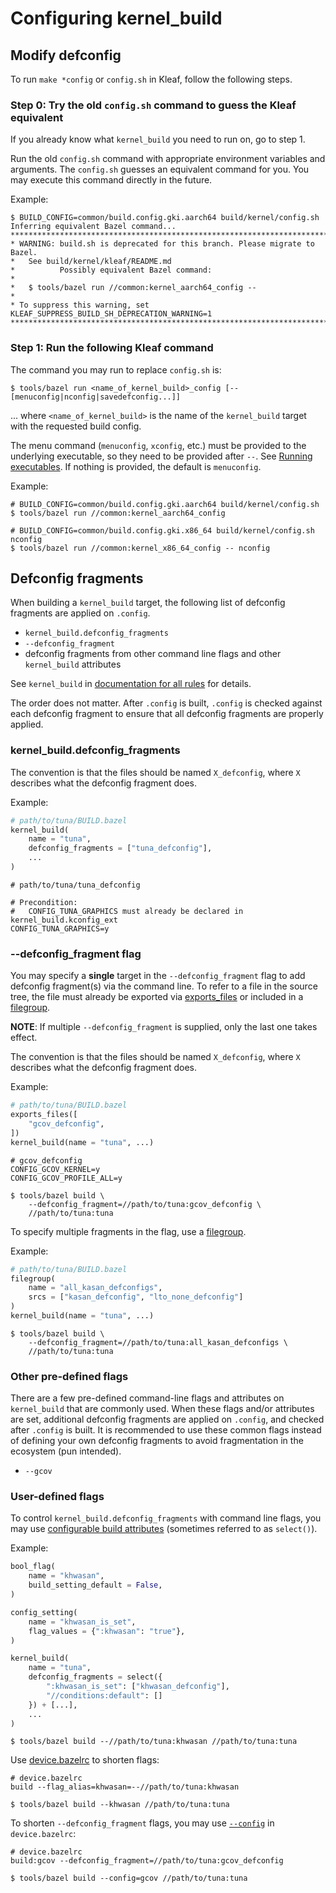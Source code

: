 # Configuring kernel\_build

## Modify defconfig

To run `make *config` or `config.sh` in Kleaf, follow the following steps.

### Step 0: Try the old `config.sh` command to guess the Kleaf equivalent

If you already know what `kernel_build` you need to run on, go to step 1.

Run the old `config.sh` command with appropriate environment variables
and arguments. The `config.sh` guesses an equivalent command for you.
You may execute this command directly in the future.

Example:

```shell
$ BUILD_CONFIG=common/build.config.gki.aarch64 build/kernel/config.sh
Inferring equivalent Bazel command...
*****************************************************************************
* WARNING: build.sh is deprecated for this branch. Please migrate to Bazel.
*   See build/kernel/kleaf/README.md
*          Possibly equivalent Bazel command:
*
*   $ tools/bazel run //common:kernel_aarch64_config --
*
* To suppress this warning, set KLEAF_SUPPRESS_BUILD_SH_DEPRECATION_WARNING=1
*****************************************************************************
```

### Step 1: Run the following Kleaf command

The command you may run to replace `config.sh` is:

```shell
$ tools/bazel run <name_of_kernel_build>_config [-- [menuconfig|nconfig|savedefconfig...]]
```

... where `<name_of_kernel_build>` is the name of the `kernel_build` target with
the requested build config.

The menu command (`menuconfig`, `xconfig`, etc.) must be provided to the
underlying executable, so they need to be provided after `--`. See
[Running executables](https://bazel.build/docs/user-manual#running-executables).
If nothing is provided, the default is `menuconfig`.

Example:

```shell
# BUILD_CONFIG=common/build.config.gki.aarch64 build/kernel/config.sh
$ tools/bazel run //common:kernel_aarch64_config

# BUILD_CONFIG=common/build.config.gki.x86_64 build/kernel/config.sh nconfig
$ tools/bazel run //common:kernel_x86_64_config -- nconfig
```

## Defconfig fragments

When building a `kernel_build` target, the following list of defconfig
fragments are applied on `.config`.

*   `kernel_build.defconfig_fragments`
*   `--defconfig_fragment`
*   defconfig fragments from other command line flags and other `kernel_build`
    attributes

See `kernel_build` in [documentation for all rules](api_reference.md) for
details.

The order does not matter. After `.config` is built, `.config` is checked
against each defconfig fragment to ensure that all defconfig fragments are
properly applied.

### kernel\_build.defconfig\_fragments

The convention is that the files should be named `X_defconfig`, where
`X` describes what the defconfig fragment does.

Example:

```python
# path/to/tuna/BUILD.bazel
kernel_build(
    name = "tuna",
    defconfig_fragments = ["tuna_defconfig"],
    ...
)
```
```shell
# path/to/tuna/tuna_defconfig

# Precondition:
#   CONFIG_TUNA_GRAPHICS must already be declared in kernel_build.kconfig_ext
CONFIG_TUNA_GRAPHICS=y
```

### --defconfig_fragment flag

You may specify a **single** target in the `--defconfig_fragment` flag to
add defconfig fragment(s) via the command line. To refer to a file in the
source tree, the file must already be exported via
[exports_files](https://bazel.build/reference/be/functions#exports_files)
or included in a
[filegroup](https://bazel.build/reference/be/general#filegroup).

**NOTE**: If multiple `--defconfig_fragment` is supplied, only the last
one takes effect.

The convention is that the files should be named `X_defconfig`, where
`X` describes what the defconfig fragment does.

Example:

```python
# path/to/tuna/BUILD.bazel
exports_files([
    "gcov_defconfig",
])
kernel_build(name = "tuna", ...)
```
```shell
# gcov_defconfig
CONFIG_GCOV_KERNEL=y
CONFIG_GCOV_PROFILE_ALL=y
```
```shell
$ tools/bazel build \
    --defconfig_fragment=//path/to/tuna:gcov_defconfig \
    //path/to/tuna:tuna
```

To specify multiple fragments in the flag, use a
[filegroup](https://bazel.build/reference/be/general#filegroup).

Example:

```python
# path/to/tuna/BUILD.bazel
filegroup(
    name = "all_kasan_defconfigs",
    srcs = ["kasan_defconfig", "lto_none_defconfig"]
)
kernel_build(name = "tuna", ...)
```
```shell
$ tools/bazel build \
    --defconfig_fragment=//path/to/tuna:all_kasan_defconfigs \
    //path/to/tuna:tuna
```

### Other pre-defined flags

There are a few pre-defined command-line flags and attributes on `kernel_build`
that are commonly used. When these flags and/or attributes are set, additional
defconfig fragments are applied on `.config`, and checked after `.config` is
built. It is recommended to use these common flags instead of defining your
own defconfig fragments to avoid fragmentation in the ecosystem (pun intended).

*   `--gcov`

### User-defined flags

To control `kernel_build.defconfig_fragments` with command line flags,
you may use
[configurable build attributes](https://bazel.build/docs/configurable-attributes)
(sometimes referred to as `select()`).

Example:

```python
bool_flag(
    name = "khwasan",
    build_setting_default = False,
)

config_setting(
    name = "khwasan_is_set",
    flag_values = {":khwasan": "true"},
)

kernel_build(
    name = "tuna",
    defconfig_fragments = select({
        ":khwasan_is_set": ["khwasan_defconfig"],
        "//conditions:default": []
    }) + [...],
    ...
)
```
```shell
$ tools/bazel build --//path/to/tuna:khwasan //path/to/tuna:tuna
```

Use [device.bazelrc](impl.md#bazelrc-files) to shorten flags:

```text
# device.bazelrc
build --flag_alias=khwasan=--//path/to/tuna:khwasan
```

```shell
$ tools/bazel build --khwasan //path/to/tuna:tuna
```

To shorten `--defconfig_fragment` flags, you may use
[`--config`](https://bazel.build/run/bazelrc#config) in `device.bazelrc`:

```text
# device.bazelrc
build:gcov --defconfig_fragment=//path/to/tuna:gcov_defconfig
```
```shell
$ tools/bazel build --config=gcov //path/to/tuna:tuna
```
